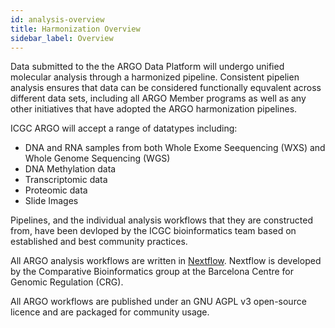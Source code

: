 ```yaml
---
id: analysis-overview
title: Harmonization Overview
sidebar_label: Overview
---
```


Data submitted to the the ARGO Data Platform will undergo unified molecular analysis through a harmonized pipeline. Consistent pipelien analysis ensures that data can be considered functionally equvalent across different data sets, including all ARGO Member programs as well as any other initiatives that have adopted the ARGO harmonization pipelines.

ICGC ARGO will accept a range of datatypes including:

- DNA and RNA samples from both Whole Exome Seequencing (WXS) and Whole Genome Sequencing (WGS)
- DNA Methylation data
- Transcriptomic data
- Proteomic data
- Slide Images

Pipelines, and the individual analysis workflows that they are constructed from, have been devloped by the ICGC bioinformatics team based on established and best community practices.

All ARGO analysis workflows are written in [Nextflow](https://www.nextflow.io/). Nextflow is developed by the Comparative Bioinformatics group at the Barcelona Centre for Genomic Regulation (CRG).

All ARGO workflows are published under an GNU AGPL v3 open-source licence and are packaged for community usage.
